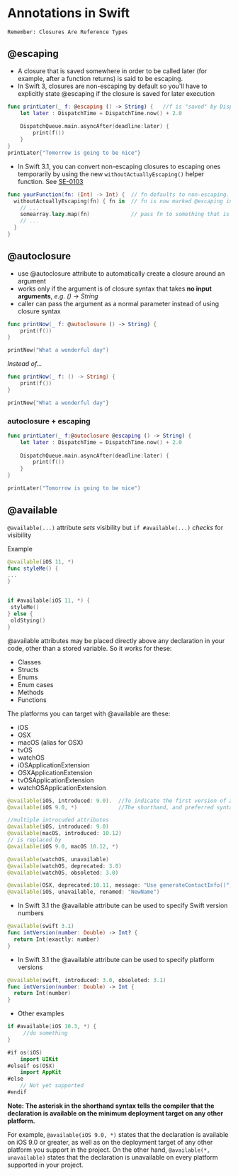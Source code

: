 # Annotations in Swift

`Remember: Closures Are Reference Types`

## @escaping
- A closure that is saved somewhere in order to be called later (for example, after a function returns) is said to be escaping.
- In Swift 3, closures are non-escaping by default so you'll have to explicitly state @escaping if the closure is saved for later execution

```swift
func printLater(_ f: @escaping () -> String) {   //f is "saved" by DispatchQueue and executed 2 seconds later
    let later : DispatchTime = DispatchTime.now() + 2.0
    
    DispatchQueue.main.asyncAfter(deadline:later) {
        print(f())
    }
}
printLater{"Tomorrow is going to be nice"}
```
 
- In Swift 3.1, you can convert non-escaping closures to escaping ones temporarily by using the new `withoutActuallyEscaping()` helper function. See [SE-0103](https://github.com/apple/swift-evolution/blob/master/proposals/0103-make-noescape-default.md)
```swift
func yourFunction(fn: (Int) -> Int) {  // fn defaults to non-escaping.
  withoutActuallyEscaping(fn) { fn in  // fn is now marked @escaping inside the closure
    // ...
    somearray.lazy.map(fn)             // pass fn to something that is notationally @escaping
    // ...
  }
}
```


## @autoclosure
- use @autoclosure attribute to automatically create a closure around an argument
- works only if the argument is of closure syntax that takes **no input arguments**, _e.g. () -> String_
- caller can pass the argument as a normal parameter instead of using closure syntax

```swift
func printNow(_ f: @autoclosure () -> String) {
    print(f())
}

printNow("What a wonderful day")
```

_Instead of..._

```swift
func printNow(_ f: () -> String) {
    print(f())
}

printNow{"What a wonderful day"}

```

### autoclosure + escaping
```swift
func printLater(_ f:@autoclosure @escaping () -> String) {
    let later : DispatchTime = DispatchTime.now() + 2.0
    
    DispatchQueue.main.asyncAfter(deadline:later) {
        print(f())
    }
}

printLater("Tomorrow is going to be nice")
```


## @available

`@available(...)` attribute *sets* visibility but `if #available(...)` *checks* for visibility

Example
```swift
@available(iOS 11, *)
func styleMe() {
...
}


if #available(iOS 11, *) {
 styleMe()
} else {
 oldStying()
}
```

@available attributes may be placed directly above any declaration in your code, other than a stored variable. So it works for these:
- Classes
- Structs
- Enums
- Enum cases
- Methods
- Functions

The platforms you can target with @available are these:
- iOS
- OSX
- macOS (alias for OSX)
- tvOS
- watchOS
- iOSApplicationExtension
- OSXApplicationExtension
- tvOSApplicationExtension
- watchOSApplicationExtension

```swift
@available(iOS, introduced: 9.0).  //To indicate the first version of an operating system that a declaration is available
@available(iOS 9.0, *)             //The shorthand, and preferred syntax, for marking the first version available

//multiple introcuded attributes
@available(iOS, introduced: 9.0)
@available(macOS, introduced: 10.12)
// is replaced by
@available(iOS 9.0, macOS 10.12, *)

@available(watchOS, unavailable)  
@available(watchOS, deprecated: 3.0)
@available(watchOS, obsoleted: 3.0)

@available(OSX, deprecated:10.11, message: "Use generateContactInfo()")    //Add a custom warning message
@available(iOS, unavailable, renamed: "NewName")                           //Unavailable method is renamed to... 
```

- In Swift 3.1 the @available attribute can be used to specify Swift version numbers
```swift
@available(swift 3.1)
func intVersion(number: Double) -> Int? {
  return Int(exactly: number)
}
```
 
- In Swift 3.1 the @available attribute can be used to specify platform versions
```swift
@available(swift, introduced: 3.0, obsoleted: 3.1)
func intVersion(number: Double) -> Int {
  return Int(number)
}
```

- Other examples
```swift
if #available(iOS 10.3, *) {
     //do something
}

#if os(iOS)
    import UIKit
#elseif os(OSX)
    import AppKit
#else
    // Not yet supported
#endif
```

**Note: The asterisk in the shorthand syntax tells the compiler that the declaration is available on the minimum deployment target on any other platform.**

For example, `@available(iOS 9.0, *)` states that the declaration is available on iOS 9.0 or greater, as well as on the deployment target of any other platform you support in the project.
On the other hand, `@available(*, unavailable)` states that the declaration is unavailable on every platform supported in your project.
